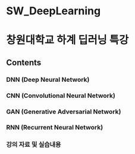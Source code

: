 SW_DeepLearning
================

# 창원대학교 하계 딥러닝 특강

## Contents
### DNN (Deep Neural Network)
### CNN (Convolutional Neural Network)
### GAN (Generative Adversarial Network)
### RNN (Recurrent Neural Network)
### 강의 자료 및 실습내용
